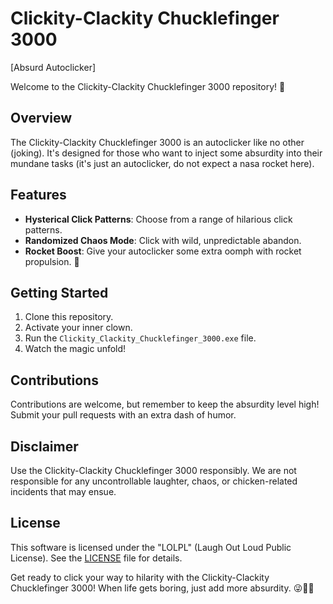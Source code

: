 # Clickity-Clackity Chucklefinger 3000

[Absurd Autoclicker]

Welcome to the Clickity-Clackity Chucklefinger 3000 repository! 🤪

## Overview

The Clickity-Clackity Chucklefinger 3000 is an autoclicker like no other (joking). It's designed for those who want to inject some absurdity into their mundane tasks (it's just an autoclicker, do not expect a nasa rocket here).

## Features

- **Hysterical Click Patterns**: Choose from a range of hilarious click patterns.
- **Randomized Chaos Mode**: Click with wild, unpredictable abandon.
- **Rocket Boost**: Give your autoclicker some extra oomph with rocket propulsion. 🚀

## Getting Started

1. Clone this repository.
2. Activate your inner clown.
3. Run the `Clickity_Clackity_Chucklefinger_3000.exe` file.
4. Watch the magic unfold!

## Contributions

Contributions are welcome, but remember to keep the absurdity level high! Submit your pull requests with an extra dash of humor.

## Disclaimer

Use the Clickity-Clackity Chucklefinger 3000 responsibly. We are not responsible for any uncontrollable laughter, chaos, or chicken-related incidents that may ensue.

## License

This software is licensed under the "LOLPL" (Laugh Out Loud Public License). See the [LICENSE](LICENSE) file for details.

Get ready to click your way to hilarity with the Clickity-Clackity Chucklefinger 3000! When life gets boring, just add more absurdity. 😜🐔💥
